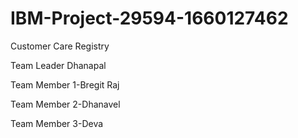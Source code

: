 # IBM-Project-29594-1660127462
Customer Care Registry

Team Leader
Dhanapal

Team Member 1-Bregit Raj

Team Member 2-Dhanavel

Team Member 3-Deva
